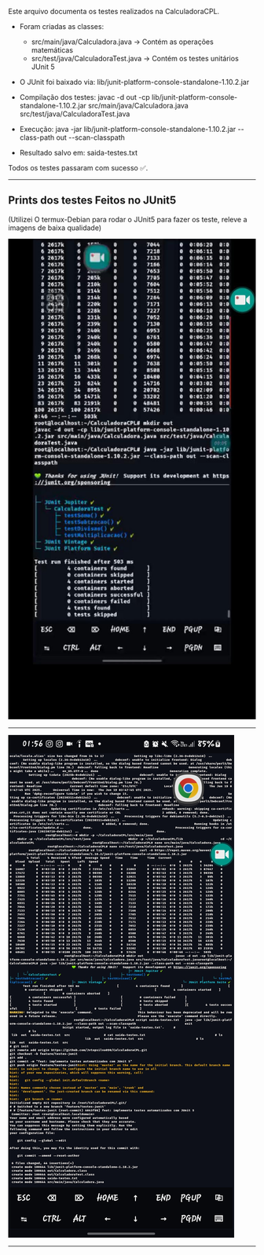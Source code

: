 Este arquivo documenta os testes realizados na CalculadoraCPL.

- Foram criadas as classes:
  - src/main/java/Calculadora.java → Contém as operações matemáticas
  - src/test/java/CalculadoraTest.java → Contém os testes unitários JUnit 5

- O JUnit foi baixado via:
  lib/junit-platform-console-standalone-1.10.2.jar

- Compilação dos testes:
  javac -d out -cp lib/junit-platform-console-standalone-1.10.2.jar src/main/java/Calculadora.java src/test/java/CalculadoraTest.java

- Execução:
  java -jar lib/junit-platform-console-standalone-1.10.2.jar --class-path out --scan-classpath

- Resultado salvo em:
  saida-testes.txt

Todos os testes passaram com sucesso ✅.

---

## Prints dos testes Feitos no JUnit5
(Utilizei O termux-Debian para rodar o JUnit5 para fazer os teste, releve a imagens de baixa qualidade)




![Print De Teste Feito com Sucesso](./imagens/PrintTeste.jpg)




---




![Print Subindo para o GitHub](./imagens/PrintSubindoParaOGitHub.jpg)




---
